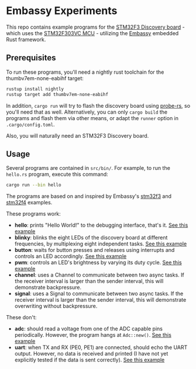 # Embassy Experiments

This repo contains example programs for the [STM32F3 Discovery board](https://www.st.com/en/evaluation-tools/stm32f3discovery.html) - which uses the [STM32F303VC MCU](https://www.st.com/en/microcontrollers-microprocessors/stm32f303vc.html) - utilizing the [Embassy](https://embassy.dev/) embedded Rust framework.

## Prerequisites

To run these programs, you'll need a nightly rust toolchain for the thumbv7em-none-eabihf target:

```sh
rustup install nightly
rustup target add thumbv7em-none-eabihf
```

In addition, `cargo run` will try to flash the discovery board using [probe-rs](https://probe.rs/docs/getting-started/installation/), so you'll need that as well. Alternatively, you can only `cargo build` the programs and flash them via other means, or adapt the `runner` option in `.cargo/config.toml`.

Also, you will naturally need an STM32F3 Discovery board.

## Usage

Several programs are contained in `src/bin/`. For example, to run the `hello.rs` program, execute this command:

```sh
cargo run --bin hello
```

The programs are based on and inspired by Embassy's [stm32f3](https://github.com/embassy-rs/embassy/tree/main/examples/stm32f3/src/bin) and [stm32f4](https://github.com/embassy-rs/embassy/tree/main/examples/stm32f4/src/bin) examples.

These programs work:

- **hello**: prints "Hello World!" to the debugging interface, that's it.
  [See this example](https://github.com/embassy-rs/embassy/blob/main/examples/stm32f3/src/bin/hello.rs)
- **blinky**: blinks the eight LEDs of the discovery board at different frequencies, by multiplexing eight independent tasks.
  [See this example](https://github.com/embassy-rs/embassy/blob/main/examples/stm32f3/src/bin/blinky.rs)
- **button**: waits for button presses and releases using interrupts and controls an LED accordingly.
  [See this example](https://github.com/embassy-rs/embassy/blob/main/examples/stm32f3/src/bin/button_exti.rs)
- **pwm**: controls an LED's brightness by varying its duty cycle.
  [See this example](https://github.com/embassy-rs/embassy/blob/main/examples/stm32f4/src/bin/pwm.rs)
- **channel**: uses a Channel to communicate between two async tasks. If the receiver interval is larger than the sender interval, this will demonstrate backpressure.
- **signal**: uses a Signal to communicate between two async tasks. If the receiver interval is larger than the sender interval, this will demonstrate overwriting without backpressure.

These don't:

- **adc**: should read a voltage from one of the ADC capable pins periodically. However, the program hangs at `Adc::new()`.
  [See this example](https://github.com/embassy-rs/embassy/blob/main/examples/stm32f4/src/bin/adc.rs)
- **uart**: when TX and RX (PE0, PE1) are connected, should echo the UART output. However, no data is received and printed (I have not yet explicitly tested if the data is sent correctly).
  [See this example](https://github.com/embassy-rs/embassy/blob/main/examples/stm32f4/src/bin/usart_dma.rs)
